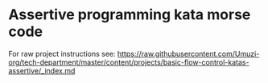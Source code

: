 # Assertive programming kata morse code

For raw project instructions see: https://raw.githubusercontent.com/Umuzi-org/tech-department/master/content/projects/basic-flow-control-katas-assertive/_index.md
